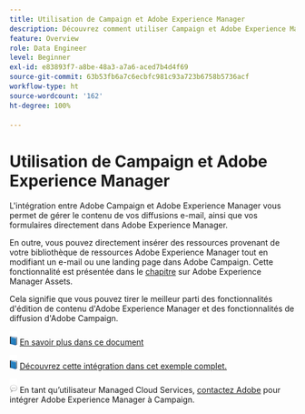 ```yaml
---
title: Utilisation de Campaign et Adobe Experience Manager
description: Découvrez comment utiliser Campaign et Adobe Experience Manager
feature: Overview
role: Data Engineer
level: Beginner
exl-id: e83893f7-a8be-48a3-a7a6-aced7b4d4f69
source-git-commit: 63b53fb6a7c6ecbfc981c93a723b6758b5736acf
workflow-type: ht
source-wordcount: '162'
ht-degree: 100%

---
```


# Utilisation de Campaign et Adobe Experience Manager

L&#39;intégration entre Adobe Campaign et Adobe Experience Manager vous permet de gérer le contenu de vos diffusions e-mail, ainsi que vos formulaires directement dans Adobe Experience Manager.

En outre, vous pouvez directement insérer des ressources provenant de votre bibliothèque de ressources Adobe Experience Manager tout en modifiant un e-mail ou une landing page dans Adobe Campaign. Cette fonctionnalité est présentée dans le [chapitre](https://experienceleague.adobe.com/docs/experience-manager-cloud-service/assets/overview.html?lang=fr) sur Adobe Experience Manager Assets.

Cela signifie que vous pouvez tirer le meilleur parti des fonctionnalités d&#39;édition de contenu d&#39;Adobe Experience Manager et des fonctionnalités de diffusion d&#39;Adobe Campaign.

![](../assets/do-not-localize/book.png) [En savoir plus dans ce document](https://experienceleague.adobe.com/docs/experience-manager-65/administering/integration/campaignonpremise.html?lang=fr#aem-and-adobe-campaign-integration-workflow)

![](../assets/do-not-localize/book.png) [Découvrez cette intégration dans cet exemple complet.](https://experienceleague.adobe.com/docs/campaign-classic/using/integrating-with-adobe-experience-cloud/adobe-experience-manager/creating-an-experience-manager-newsletter.html?lang=fr#integrating-with-adobe-experience-cloud)

![](../assets/do-not-localize/speech.png)  En tant qu’utilisateur Managed Cloud Services, [contactez Adobe](../start/campaign-faq.md#support) pour intégrer Adobe Experience Manager à Campaign.
